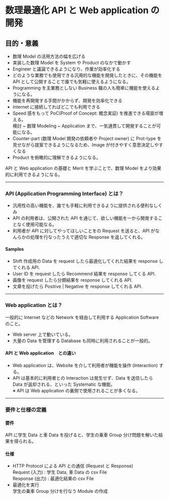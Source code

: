 # 数理最適化 API と Web application の開発
## 目的・意義
- 数理 Model の活用方法の幅を広げる
- 実装した数理 Model を System や Product のなかで動かす
- Engineer と議論できるようになり、作業が効率化する
- どのような業務でも使用できる汎用的な機能を開発したときに、その機能を API として公開することで誰でも気軽に使えるようになる。
- Programming を主業務としない Business 職の人も簡単に機能を使えるようになる。
- 機能を再開発する手間がかからず、開発を効率化できる
- Internet に接続してればどこでも利用できる
- Speed 感をもって PoC(Proof of Concept: 概念実証) を推進できる場面が増える。  
  検討 ~ 数理 Modeling ~ Application まで、一気通貫して開発することが可能になる。
- Counter-part \(数理 Model 開発の依頼者や Project owner) に Prot-type を見せながら提案できるようになるため、Image が付きやすく意思決定しやすくなる
- Product を俯瞰的に理解できるようになる。

API と Web application の基礎と Merit を学ぶことで、数理 Model をより効果的に利用できるようになる。

---

### API (Application Programming Interface) とは？
- 汎用性の高い機能を、誰でも手軽に利用できるように提供される便利なしくみ
- API の利用者は、公開された API を通じて、欲しい機能を一から開発することなく使用可能なる。
- 利用者が API に対してやってほしいことをの Request を送ると、API がなんらかの処理を行なったうえで適切な Response を返してくれる。

#### Samples
- Shift 作成用の Data を request したら最適化してくれた結果を response してくれる API.
- User ID を request したら Recommend 結果を response してくる API.
- 画像を request したら分類結果を response してくれる API.
- 文章を投げたら Positive | Negative を response してくれる API.

---

### Web application とは？
一般的に Internet などの Network を経由して利用する Application Software のこと。
- Web server 上で動いている。
- 大量の Data を管理する Database も同時に利用されることが一般的。

#### API と Web application　との違い
- Web application は、Website を介して利用者が機能を操作 \(Interaction) する。
- API は基本的に利用者との Interaction は発生せず、Data を送信したら Data が返却される、といった Systematic な機能。  
※ API は Web application の裏側で使用されることが多くなる。

---

### 要件と仕様の定義
#### 要件
API に学生 Data と車 Data を投げると、学生の乗車 Group 分け問題を解いた結果を得られる。
#### 仕様
- HTTP Protocol による API との通信 (Request と Response)  
Request (入力) : 学生 Data, 車 Data の csv File  
Response (出力) : 最適化結果の csv File
- 最適化を実行  
学生の乗車 Group 分けを行なう Module の作成
